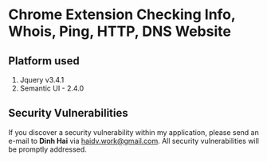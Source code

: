 # Chrome Extension Checking Info, Whois, Ping, HTTP, DNS Website

## 									Platform used

1. Jquery v3.4.1
2. Semantic UI - 2.4.0


## 								Security Vulnerabilities

If you discover a security vulnerability within my application, please send an e-mail to **Dinh Hai** via [haidv.work@gmail.com](mailto:haidv.work@gmail.com). All security vulnerabilities will be promptly addressed.

# 
